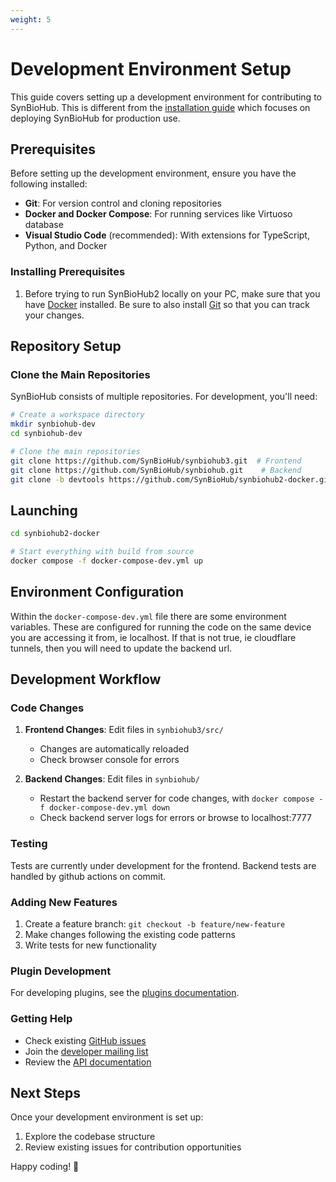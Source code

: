 ```yaml
---
weight: 5
---
```


# Development Environment Setup

This guide covers setting up a development environment for contributing to SynBioHub. This is different from the [installation guide](../1_getting_started/installation.md) which focuses on deploying SynBioHub for production use.

## Prerequisites

Before setting up the development environment, ensure you have the following installed:

- **Git**: For version control and cloning repositories
- **Docker and Docker Compose**: For running services like Virtuoso database
- **Visual Studio Code** (recommended): With extensions for TypeScript, Python, and Docker

### Installing Prerequisites

1. Before trying to run SynBioHub2 locally on your PC, make sure that you have [Docker](https://docs.docker.com/get-started/get-docker/) installed. Be sure to also install [Git](https://git-scm.com/downloads) so that you can track your changes.

## Repository Setup

### Clone the Main Repositories

SynBioHub consists of multiple repositories. For development, you'll need:

```bash
# Create a workspace directory
mkdir synbiohub-dev
cd synbiohub-dev

# Clone the main repositories
git clone https://github.com/SynBioHub/synbiohub3.git  # Frontend
git clone https://github.com/SynBioHub/synbiohub.git    # Backend
git clone -b devtools https://github.com/SynBioHub/synbiohub2-docker.git # Docker Compose Setup (devtools branch)
```

## Launching

```bash
cd synbiohub2-docker

# Start everything with build from source
docker compose -f docker-compose-dev.yml up
```

## Environment Configuration

Within the `docker-compose-dev.yml` file there are some environment variables. These are configured for running the code on the same device you are accessing it from, ie localhost. If that is not true, ie cloudflare tunnels, then you will need to update the backend url.

## Development Workflow

### Code Changes

1. **Frontend Changes**: Edit files in `synbiohub3/src/`
   - Changes are automatically reloaded
   - Check browser console for errors

2. **Backend Changes**: Edit files in `synbiohub/`
   - Restart the backend server for code changes, with `docker compose -f docker-compose-dev.yml down`
   - Check backend server logs for errors or browse to localhost:7777

### Testing

Tests are currently under development for the frontend.
Backend tests are handled by github actions on commit.

### Adding New Features

1. Create a feature branch: `git checkout -b feature/new-feature`
2. Make changes following the existing code patterns
3. Write tests for new functionality

### Plugin Development

For developing plugins, see the [plugins documentation](../3_advanced/plugins.md).

### Getting Help

- Check existing [GitHub issues](https://github.com/SynBioHub/synbiohub3/issues)
- Join the [developer mailing list](mailing_lists.md)
- Review the [API documentation](../3_advanced/api_documentation.md)

## Next Steps

Once your development environment is set up:

1. Explore the codebase structure
2. Review existing issues for contribution opportunities

Happy coding! 🎉
